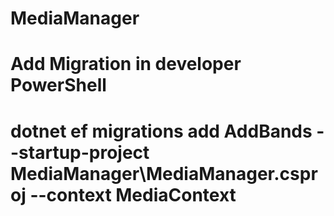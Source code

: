 # MediaManager

# Add Migration in developer PowerShell
# dotnet ef migrations add AddBands --startup-project MediaManager\MediaManager.csproj --context MediaContext